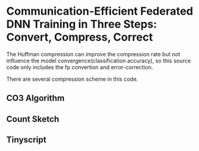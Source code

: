 # Communication-Efficient Federated DNN Training in Three Steps: Convert, Compress, Correct

The Huffman compression can improve the compression rate but not influence the model convergence(classification accuracy), so this source code only includes the fp convertion and error-correction.

There are several compression scheme in this code.
## CO3 Algorithm

## Count Sketch

## Tinyscript
